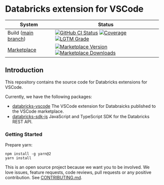 # Databricks extension for VSCode

| System                                                                                          | Status                                                                                                                                                                                                                                                                                                                                                                                                                                                                                                                        |
| ----------------------------------------------------------------------------------------------- | ----------------------------------------------------------------------------------------------------------------------------------------------------------------------------------------------------------------------------------------------------------------------------------------------------------------------------------------------------------------------------------------------------------------------------------------------------------------------------------------------------------------------------- |
| Build ([main branch](https://github.com/databricks/databricks-vscode/commits/main))             | [![GitHub CI Status](https://github.com/databricks/databricks-vscode/actions/workflows/push.yml/badge.svg?branch=main)](https://github.com/databricks/databricks-vscode/actions/workflows/push.yml) [![Coverage](https://img.shields.io/codecov/c/github/databricks/databricks-vscode/main.svg)](https://codecov.io/gh/databricks/databricks-vscode/branch/main) [![LGTM Grade](https://img.shields.io/lgtm/grade/javascript/github/databricks/databricks-vscode)](https://lgtm.com/projects/g/databricks/databricks-vscode/) |
| [Marketplace](https://marketplace.visualstudio.com/items?itemName=databricks.databricks-vscode) | [![Marketplace Version](https://img.shields.io/vscode-marketplace/v/databricks.databricks-vscode.svg) ![Marketplace Downloads](https://img.shields.io/vscode-marketplace/d/databricks.databricks-vscode.svg)](https://marketplace.visualstudio.com/items?itemName=databricks.databricks-vscode)                                                                                                                                                                                                                               |

## Introduction

This repository contains the source code for Databricks extensions for VSCode.

Currently, we have the following packages:

-   [databricks-vscode](https://github.com/databricks/databricks-vscode/tree/main/packages/databricks-vscode)
    The VSCode extension for Databraicks published to the VSCode marketplace.
-   [databricks-sdk-js](https://github.com/databricks/databricks-vscode/tree/main/packages/databricks-sdk-js)
    JavaScript and TypeScript SDK for the Databricks REST API.

### Getting Started

Prepare yarn:

```
npm install -g yarn@2
yarn install
```

This is an open source project because we want you to be involved. We love issues, feature requests, code reviews, pull
requests or any positive contribution. See [CONTRIBUTING.md](CONTRIBUTING.md).
